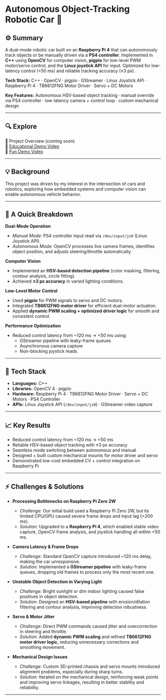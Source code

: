 # Autonomous Object-Tracking Robotic Car 🚗

## ⚙️ **Summary**  

A dual-mode robotic car built on an **Raspberry Pi 4** that can autonomously track objects or be manually driven via a **PS4 controller**. Implemented in **C++** using **OpenCV** for computer vision, **pigpio** for low-level PWM motor/servo control, and the **Linux joystick API** for input. Optimized for low-latency control (<50 ms) and reliable tracking accuracy (±3 px).  

**Tech Stack:** C++ · OpenCV · pigpio · GStreamer · Linux Joystick API · Raspberry Pi 4 · TB6612FNG Motor Driver · Servo + DC Motors  

**Key Features:** Autonomous HSV-based object tracking · manual override via PS4 controller · low-latency camera + control loop · custom mechanical design  

---

## 🔍 **Explore** 

📄 Project Overview (coming soon)         
🎥 [Educational Demo Video](https://youtu.be/008SZhVjsog)         
🎥 [Fun Demo Video](https://youtube.com/shorts/qCwE8ejM1Z4?feature=share)       

---

## 💡 **Background**  

This project was driven by my interest in the intersection of cars and robotics, exploring how embedded systems and computer vision can enable autonomous vehicle behavior.

---

## 🧠 **A Quick Breakdown**  

**Dual-Mode Operation**  
- *Manual Mode*: PS4 controller input read via `/dev/input/js0` (Linux Joystick API).  
- *Autonomous Mode*: OpenCV processes live camera frames, identifies object position, and adjusts steering/throttle automatically.  

**Computer Vision**  
- Implemented an **HSV-based detection pipeline** (color masking, filtering, contour analysis, circle fitting).  
- Achieved **±3 px accuracy** in varied lighting conditions.  

**Low-Level Motor Control**  
- Used **pigpio** for PWM signals to servo and DC motors.  
- Integrated **TB6612FNG motor driver** for efficient dual-motor actuation.  
- Applied **dynamic PWM scaling + optimized driver logic** for smooth and consistent control.  

**Performance Optimization**  
- Reduced control latency from ~120 ms → <50 ms using:  
  - GStreamer pipeline with leaky-frame queues  
  - Asynchronous camera capture  
  - Non-blocking joystick reads  

---

## 🔧 **Tech Stack**  

- **Languages:** C++  
- **Libraries:** OpenCV 4 · pigpio  
- **Hardware:** Raspberry Pi 4 · TB6612FNG Motor Driver · Servo + DC Motors · PS4 Controller  
- **APIs:** Linux Joystick API (`/dev/input/js0`) · GStreamer video capture  

---

## 📈 **Key Results**  
- Reduced control latency from ~120 ms → <50 ms  
- Reliable HSV-based object tracking with ±3 px accuracy  
- Seamless mode switching between autonomous and manual  
- Designed + built custom mechanical mounts for motor driver and servo  
- Demonstrated low-cost embedded CV + control integration on Raspberry Pi  

---

## ⚡ **Challenges & Solutions**  

- **Processing Bottlenecks on Raspberry Pi Zero 2W**  
  - *Challenge:* Our initial build used a Raspberry Pi Zero 2W, but its limited CPU/GPU caused severe frame drops and input lag (>200 ms).  
  - *Solution:* Upgraded to a **Raspberry Pi 4**, which enabled stable video capture, OpenCV frame analysis, and joystick handling all within <50 ms.  

- **Camera Latency & Frame Drops**  
  - *Challenge:* Standard OpenCV capture introduced ~120 ms delay, making the car unresponsive.  
  - *Solution:* Implemented a **GStreamer pipeline** with leaky-frame queues, dropping old frames to process only the most recent one.  

- **Unstable Object Detection in Varying Light**  
  - *Challenge:* Bright sunlight or dim indoor lighting caused false positives in object detection.  
  - *Solution:* Designed an **HSV-based pipeline** with erosion/dilation filtering and contour analysis, improving detection robustness.  

- **Servo & Motor Jitter**  
  - *Challenge:* Direct PWM commands caused jitter and overcorrection in steering and throttle.  
  - *Solution:* Added **dynamic PWM scaling** and refined **TB6612FNG motor driver logic**, reducing unnecessary corrections and smoothing movement.  

- **Mechanical Design Issues**  
  - *Challenge:* Custom 3D-printed chassis and servo mounts introduced alignment problems, especially during sharp turns.  
  - *Solution:* Iterated on the mechanical design, reinforcing weak points and improving servo linkages, resulting in better stability and reliability.  

---
